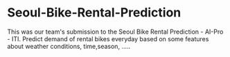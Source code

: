 # Seoul-Bike-Rental-Prediction
This was our team's submission to the Seoul Bike Rental Prediction - AI-Pro - ITI.
Predict demand of rental bikes everyday based on some features about weather conditions, time,season, .....
